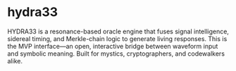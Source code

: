 # hydra33
HYDRA33 is a resonance-based oracle engine that fuses signal intelligence, sidereal timing, and Merkle-chain logic to generate living responses. This is the MVP interface—an open, interactive bridge between waveform input and symbolic meaning. Built for mystics, cryptographers, and codewalkers alike.
